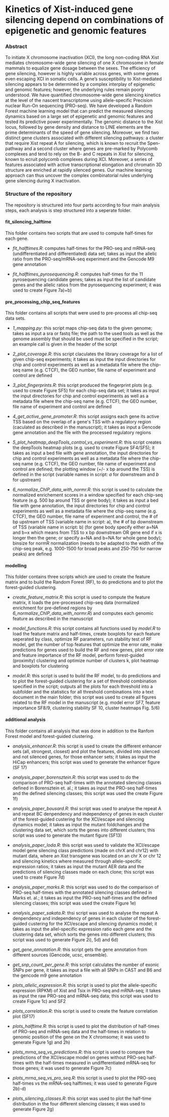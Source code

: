 # Kinetics of Xist-induced gene silencing depend on combinations of epigenetic and genomic features

### Abstract
To initiate X chromosome inactivation (XCI), the long non-coding RNA Xist mediates chromosome-wide gene silencing of one X chromosome in female mammals to equalize gene dosage between the sexes. The efficiency of gene silencing, however is highly variable across genes, with some genes even escaping XCI in somatic cells. A gene’s susceptibility to Xist-mediated silencing appears to be determined by a complex interplay of epigenetic and genomic features; however, the underlying rules remain poorly understood. We have quantified chromosome-wide gene silencing kinetics at the level of the nascent transcriptome using allele-specific Precision nuclear Run-On sequencing (PRO-seq). We have developed a Random Forest machine learning model that can predict the measured silencing dynamics based on a large set of epigenetic and genomic features and tested its predictive power experimentally. The genomic distance to the Xist locus, followed by gene density and distance to LINE elements are the prime determinants of the speed of gene silencing. Moreover, we find two distinct gene clusters associated with different silencing pathways: a cluster that require Xist repeat A for silencing, which is known to recruit the Spen-pathway and a second cluster where genes are pre-marked by Polycomb complexes and tend to rely on the B- and C repeats in Xist for silencing, known to ecruit polycomb complexes during XCI. Moreover, a series of features associated with active transcriptional elongation and chromatin 3D structure are enriched at rapidly silenced genes. Our machine learning approach can thus uncover the complex combinatorial rules underlying gene silencing during X inactivation.

### Structure of the repository
The repository is structured into four parts according to four main analysis steps, each analysis is step structured into a seperate folder.

#### fit_silencing_halftime
This folder contains two scripts that are used to compute half-times for each gene. 

- *fit_halftimes.R*: computes half-times for the PRO-seq and mRNA-seq (undifferentiated and differentiated) data set; takes as input the allelic ratio from the PRO-seq/mRNA-seq experiment and the Gencode M9 gene annotation

- *fit_halftimes_pyrosequencing.R*: computes half-times for the 11 pyrosequencing candidate genes; takes as input the list of candidate genes and the allelic ratios from the pyrosequencing experiment; it was used to create Figure 7a)+b)

#### pre_processing_chip_seq_features
This folder contains all scripts that were used to pre-process all chip-seq data sets.

- *1_mapping.py*: this script maps chip-seq data to the given genome; takes as input a sra or fastq file; the path to the used tools as well as the genome assembly that should be used must be specified in the script; an example call is given in the header of the script

- *2_plot_coverage.R*: this script claculates the library coverage for a list of given chip-seq experiments; it takes as input the input directories for chip and control experiments as well as a metadata file where the chip-seq name (e.g. CTCF), the GEO number, file name of experiment and control are defined 

- *3_plot_fingerprints.R*: this script produced the fingerprint plots (e.g. used to create Figure SF5) for each chip-seq data set; it takes as input the input directories for chip and control experiments as well as a metadata file where the chip-seq name (e.g. CTCF), the GEO number, file name of experiment and control are defined

- *4_get_active_gene_promoter.R*: this script assigns each gene its active TSS based on the overlap of a gene's TSS with a regulatory region (caculated as described in the manuscript); it takes as input a Gencode gene annotation and the file with the processed regulatory regions

- *5_plot_heatmap_deepTools_control_vs_experiment.R*: this script creates the deepTools heatmap plots (e.g. used to create Figure SF4/SF5); it takes as input a bed file with gene annotation, the input directories for chip and control experiments as well as a metadata file where the chip-seq name (e.g. CTCF), the GEO number, file name of experiment and control are defined; the plotting window (+/- x bp around the TSS) is defined in the script (variable names in script: *a* for downstream and *b* for upstream)

- *6_normalize_ChIP_data_with_normr.R*: this script is used to calculate the normalized enrichement scores in a window specified for each chip-seq feature (e.g. 500 bp around TSS or gene body); it takes as input a bed file with gene annotation, the input directories for chip and control experiments as well as a metadata file where the chip-seq name (e.g. CTCF), the GEO number, file name of experiment and control, the # of bp upstream of TSS (variable name in script: a), the # of bp downstream of TSS (variable name in script: b) (for gene body specify either a=NA and b=x which means from TSS to x bp downstream OR gene end if x is longer then the gene; or specify a=NA and b=NA for whole gene body); binsize for normR normalization (needs to be adapted to the width of the chip-seq peak, e.g. 1000-1500 for broad peaks and 250-750 for narrow peaks) are defined

#### modelling
This folder contains three scripts which are used to create the feature matrix and to build the Random Forest (RF), to do predictions and to plot the forest-guided clustering.

- *create_feature_matrix.R*: this script is used to compute the feature matrix, it loads the pre-processed chip-seq data (normalized enrichment for pre-defined regions by *6_normalize_ChIP_data_with_normr.R*) and computes each genomic feature as described in the manuscript

- *model_functions.R*: this script contains all functions used by *model.R* to load the feature matrix and half-times, create boxplots for each feature seperated by class, optimize RF parameters, run stability test of RF model, get the number of top features that optimize the error rate, make predictions for genes used to build the RF and new genes, plot error rate and feature importance of the RF model, perform forest-guided (proximity) clustering and optimize number of clusters k, plot heatmap and boxplots for clustering

- *model.R*: this script is used to build the RF model, to do predictions and to plot the forest-guided clustering for a set of threshold combination specified in the script; outputs all the plots for each threshold into a subfolder and the statistics for all threshold combinations into a text document in the main folder; this script was used to create all figures related to the RF model in the manuscript (e.g. model error SF7, feature importance SF8/9, clustering stability SF 10, cluster heatmaps Fig. 5/6)


#### additional analysis
This folder contains all analysis that was done in addition to the Ranfom Forest model and forest-guided clustering.

- *analysis_enhancer.R*: this script is used to create the different enhancer sets (all, strongest, closest) and plot the features, divided into silenced and not silenced genes, for those enhancer sets; it takes as input the HiCap enhancers; this script was used to generate the enhancer figure (SF 17)

- *analysis_paper_borensztein.R*: this script was used to do the comparison of PRO-seq half-times with the annotated silencing classes defined in Borensztein et. al.; it takes as input the PRO-seq half-times and the defined silencing classes; this script was used the create Figure 1f)

- *analysis_paper_bousard.R*: thsi script was used to analyse the repeat A and repeat BC denpendency and independency of genes in each cluster of the forest-guided custering for the XCI/escape and silencing dynamics model; it takes as input the mutant foldchanges and the clustering data set, which sorts the genes into different clusters; this script was used to generate the mutant figure (SF13)

- *analysis_paper_loda.R*: this script was used to validate the XCI/escape model gene silencing class predictions (made on chrX and chr12) with mutant data, where an Xist transgene was located on an chr X or chr 12 and silencing kinetics where measured through allele-specific expression ratios; it takes as input the mutant AER data and the predictions of silencing classes made on each clone; this script was used to create Figure 7d)

- *analysis_paper_marks.R*: this script was used to do the comparison of PRO-seq half-times with the annotated silencing classes defined in Marks et. al.; it takes as input the PRO-seq half-times and the defined silencing classes; this script was used the create Figure 1e)

- *analysis_paper_sakata.R*: thsi script was used to analyse the repeat A denpendency and independency of genes in each cluster of the forest-guided custering for the XCI/escape and silencing dynamics model; it takes as input the allel-specific expression ratio each gene and the clustering data set, which sorts the genes into different clusters; this script was used to generate Figure 2i), 5d) and 6d)

- *get_gene_annotation.R*: this script gets the gene annotation from different sources (Gencode, ucsc, ensemble).

- *get_snp_count_per_gene.R*: this script calculates the number of exonic SNPs per gene, it takes as input a file with all SNPs in CAST and B6 and the gencode m9 gene annotation

- *plots_allelic_expression.R*: this script is used to plot the allele-specific expression (RPKM) of Xist and Tsix in PRO-seq and mRNA-seq; it takes as input the raw PRO-seq and mRNA-seq data; this script was used to create Figure 1c) and SF2

- *plots_correlation.R*: this script is used to create the feature correlation plot (SF17)

- *plots_halftime.R*: this script is used to plot the distribution of half-times of PRO-seq and mRNA-seq data and the half-times in relation to genomic position of the gene on the X chromsome; it was used to generate Figure 1g) and 2h)

- *plots_mrna_seq_vs_predictions.R*: this script is used to compare the predictions of the XCI/escape model on genes without PRO-seq half-times with the half-times measured in undifferentiated mRNA-seq for those genes; it was used to generate Figure 7c)

- *plots_mrna_seq_vs_pro_seq.R*: this script is used to plot the PRO-seq half-times vs the mRNA-seq halftimes; it was used to generate Figure 2b)-d)

- *plots_silencing_classes.R*: this script was used to plot the half-time distribution in the four different silencing classes; it was used to generate Figure 2g)



